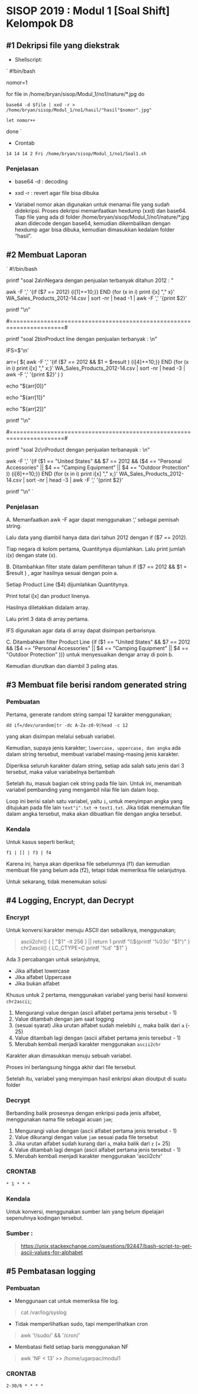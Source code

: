 # SISOP 2019 : Modul 1 [Soal Shift] Kelompok D8

## #1 Dekripsi file yang diekstrak

* Shellscript:

`
#!bin/bash

nomor=1

for file in /home/bryan/sisop/Modul_1/no1/nature/*.jpg
  do
    
    base64 -d $file | xxd -r > /home/bryan/sisop/Modul_1/no1/hasil/"hasil"$nomor".jpg"
    
    let nomor++
  
  done
`

* Crontab

`14 14 14 2 Fri /home/bryan/sisop/Modul_1/no1/Soal1.sh`

### Penjelasan
* base64 -d	: decoding

* xxd -r	: revert agar file bisa dibuka

* Variabel nomor akan digunakan untuk menamai file yang sudah didekripsi. Proses dekripsi memanfaatkan hexdump (xxd) dan base64. Tiap file yang ada di folder /home/bryan/sisop/Modul_1/no1/nature/*.jpg akan didecode dengan base64, kemudian dikembalikan dengan hexdump agar bisa dibuka, kemudian dimasukkan kedalam folder “hasil”.

## #2 Membuat Laporan
`
#!/bin/bash

printf "soal 2a\nNegara dengan penjualan terbanyak ditahun 2012 : "

awk -F ',' '{if ($7 == 2012) {i[$1]+=$10;}} END {for (x in i) print i[x] "," x}' WA_Sales_Products_2012-14.csv | sort -nr | head -1 | awk -F ',' '{print $2}'

printf "\n"

#======================================================================#

printf "soal 2b\nProduct line dengan penjualan terbanyak : \n"

IFS=$'\n'

arr=( $( awk -F ',' '{if ($7 == 2012 && $1 = $result ) {i[$4]+=$10;}} END {for (x in i) print i[x] "," x;}' WA_Sales_Products_2012-14.csv | sort -nr | head -3 | awk -F ',' '{print $2}' ) )

echo "${arr[0]}"

echo "${arr[1]}"

echo "${arr[2]}"

printf "\n"

#======================================================================#

printf "soal 2c\nProduct dengan penjualan terbanayak : \n"

awk -F ',' '{if ($1 == "United States" && $7 == 2012 && ($4 == "Personal Accessories" || $4 == "Camping Equipment" || $4 == "Outdoor Protection" )) {i[$6]+=$10;}} END {for (x in i) print i[x] "," x;}' WA_Sales_Products_2012-14.csv | sort -nr | head -3 | awk -F ',' '{print $2}'

printf "\n"
`

### Penjelasan
A. Memanfaatkan awk -F agar dapat menggunakan ‘,’ sebagai pemisah string.

Lalu data yang diambil hanya data dari tahun 2012 dengan if ($7 == 2012).

Tiap negara di kolom pertama, Quantitynya dijumlahkan. Lalu print jumlah i(x) dengan state (x).

B. Ditambahkan filter state dalam pemfilteran tahun if ($7 == 2012 && $1 = $result ) , agar hasilnya sesuai dengan poin a. 

Setiap Product Line ($4) dijumlahkan Quantitynya.

Print total i[x] dan product linenya.

Hasilnya diletakkan didalam array.

Lalu print 3 data di array pertama.

IFS digunakan agar data di array dapat disimpan perbarisnya.

C. Ditambahkan filter Product Line {if ($1 == "United States" && $7 == 2012 && ($4 == "Personal Accessories" || $4 == "Camping Equipment" || $4 == "Outdoor Protection" ))} untuk menyesuaikan dengar array di poin b.

Kemudian diurutkan dan diambil 3 paling atas.

## #3 Membuat file berisi random generated string
### Pembuatan
Pertama, generate random string sampai 12 karakter menggunakan;

`dd if=/dev/urandom|tr -dc A-Za-z0-9|head -c 12`

yang akan disimpan melalui sebuah variabel.

Kemudian, supaya jenis karakter; `lowercase, uppercase, dan angka` ada dalam string tersebut,
membuat variabel masing-masing jenis karakter.

Diperiksa seluruh karakter dalam string, setiap ada salah satu jenis dari 3 tersebut, maka value variabelnya bertambah

Setelah itu, masuk bagian cek string pada file lain. Untuk ini, menambah variabel pembanding yang mengambil nilai file lain dalam loop.

Loop ini berisi salah satu variabel, yaitu `i`, untuk menyimpan angka yang ditujukan pada file lain `text"i".txt` -> `text1.txt`. Jika tidak menemukan file dalam angka tersebut, maka akan dibuatkan file dengan angka tersebut.

### Kendala
Untuk kasus seperti berikut;

`f1 | [] | f3 | f4`

Karena ini, hanya akan diperiksa file sebelumnya (f1) dan kemudian membuat file yang belum ada (f2), tetapi tidak memeriksa file selanjutnya.

Untuk sekarang, tidak menemukan solusi

## #4 Logging, Encrypt, dan Decrypt
### Encrypt
Untuk konversi karakter menuju ASCII dan sebaliknya, menggunakan;

>ascii2chr() {
	[ "$1" -lt 256 ] || return 1
	printf "\\$(printf '%03o' "$1")"
}
chr2ascii() {
	LC_CTYPE=C printf '%d' "$1"
}

Ada 3 percabangan untuk selanjutnya,
* Jika alfabet lowercase
* Jika alfabet Uppercase
* Jika bukan alfabet

Khusus untuk 2 pertama, menggunakan variabel yang berisi hasil konversi `chr2ascii`;
1. Mengurangi value dengan (ascii alfabet pertama jenis tersebut - 1)
2. Value ditambah dengan jam saat logging
3. (sesuai syarat) Jika urutan alfabet sudah melebihi `z`, maka balik dari `a` (- 25)
4. Value ditambah lagi dengan (ascii alfabet pertama jenis tersebut - 1) 
5. Merubah kembali menjadi karakter menggunakan `ascii2chr`

Karakter akan dimasukkan menuju sebuah variabel.

Proses ini berlangsung hingga akhir dari file tersebut.

Setelah itu, variabel yang menyimpan hasil enkripsi akan dioutput di suatu folder

### Decrypt
Berbanding balik prosesnya dengan enkripsi pada jenis alfabet, menggunakan nama file sebagai acuan `jam`;
1. Mengurangi value dengan (ascii alfabet pertama jenis tersebut - 1)
2. Value dikurangi dengan value `jam` sesuai pada file tersebut
3. Jika urutan alfabet sudah kurang dari `a`, maka balik dari `z` (+ 25)
4. Value ditambah lagi dengan (ascii alfabet pertama jenis tersebut - 1) 
5. Merubah kembali menjadi karakter menggunakan 'ascii2chr'

### CRONTAB

`* 1 * * *`

### Kendala

Untuk konversi, menggunakan sumber lain yang belum dipelajari sepenuhnya kodingan tersebut.

### Sumber :
> https://unix.stackexchange.com/questions/92447/bash-script-to-get-ascii-values-for-alphabet

## #5 Pembatasan logging
### Pembuatan
* Menggunaan cat untuk memeriksa file log.
> cat /var/log/syslog
* Tidak memperlihatkan sudo, tapi memperlihatkan cron
> awk '!/sudo/' && '/cron/'
* Membatasi field setiap baris menggunakan NF
> awk 'NF < 13' >> /home/ugarpac/modul1

### CRONTAB

`2-30/6 * * * *`
